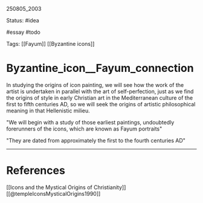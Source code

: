 
250805_2003

Status: #idea

#essay #todo

Tags: [[Fayum]]  [[Byzantine icons]]

# Byzantine_icon__Fayum_connection

In studying the origins of icon painting, we will see how the work of the artist is undertaken in parallel with the art of self-perfection, just as we find the origins of style in early Christian art in the Mediterranean culture of the first to fifth centuries AD, so we will seek the origins of artistic philosophical meaning in that Hellenistic milieu.

"We will begin with a study of those earliest paintings, undoubtedly forerunners of the icons, which are known as Fayum portraits"

"They are dated from approximately the first to the fourth centuries AD"

---
# References
[[Icons and the Mystical Origins of Christianity]]
[[@templeIconsMysticalOrigins1990]]
